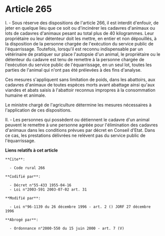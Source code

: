 # Article 265

I. - Sous réserve des dispositions de l'article 266, il est interdit d'enfouir, de jeter en quelque lieu que ce soit ou
d'incinérer les cadavres d'animaux ou lots de cadavres d'animaux pesant au total plus de 40 kilogrammes. Leur propriétaire ou
leur détenteur doit les mettre, en entier et non dépouillés, à la disposition de la personne chargée de l'exécution du
service public de l'équarrissage. Toutefois, lorsqu'il est reconnu indispensable par un vétérinaire de pratiquer sur place
l'autopsie d'un animal, le propriétaire ou le détenteur du cadavre est tenu de remettre à la personne chargée de l'exécution
du service public de l'équarrissage, en un seul lot, toutes les parties de l'animal qui n'ont pas été prélevées à des fins
d'analyse.

Ces mesures s'appliquent sans limitation de poids, dans les abattoirs, aux cadavres d'animaux de toutes espèces morts avant
abattage ainsi qu'aux viandes et abats saisis à l'abattoir reconnus impropres à la consommation humaine et animale.

Le ministre chargé de l'agriculture détermine les mesures nécessaires à l'application de ces dispositions.

II. - Les personnes qui possèdent ou détiennent le cadavre d'un animal peuvent le remettre à une personne agréée pour
l'élimination des cadavres d'animaux dans les conditions prévues par décret en Conseil d'Etat. Dans ce cas, les prestations
délivrées ne relèvent pas du service public de l'équarrissage.

**Liens relatifs à cet article**

	**Cite**:

	  - Code rural 266

	**Codifié par**:

	  - Décret n°55-433 1955-04-16
	  - Loi n°2003-591 2003-07-02 art. 31

	**Modifié par**:

	  - Loi n°96-1139 du 26 décembre 1996 - art. 2 () JORF 27 décembre 1996

	**Abrogé par**:

	  - Ordonnance n°2000-550 du 15 juin 2000 - art. 7 (V)
